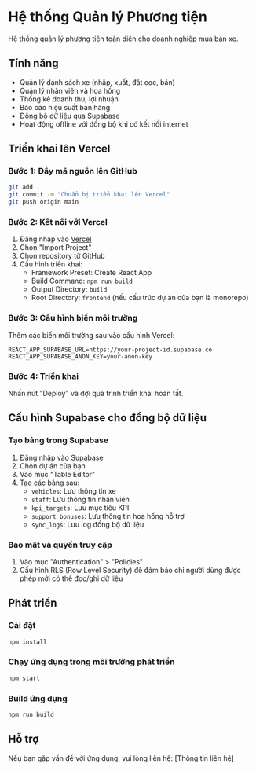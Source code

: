 # Hệ thống Quản lý Phương tiện

Hệ thống quản lý phương tiện toàn diện cho doanh nghiệp mua bán xe.

## Tính năng

- Quản lý danh sách xe (nhập, xuất, đặt cọc, bán)
- Quản lý nhân viên và hoa hồng
- Thống kê doanh thu, lợi nhuận
- Báo cáo hiệu suất bán hàng
- Đồng bộ dữ liệu qua Supabase
- Hoạt động offline với đồng bộ khi có kết nối internet

## Triển khai lên Vercel

### Bước 1: Đẩy mã nguồn lên GitHub

```bash
git add .
git commit -m "Chuẩn bị triển khai lên Vercel"
git push origin main
```

### Bước 2: Kết nối với Vercel

1. Đăng nhập vào [Vercel](https://vercel.com)
2. Chọn "Import Project"
3. Chọn repository từ GitHub
4. Cấu hình triển khai:
   - Framework Preset: Create React App
   - Build Command: `npm run build`
   - Output Directory: `build`
   - Root Directory: `frontend` (nếu cấu trúc dự án của bạn là monorepo)

### Bước 3: Cấu hình biến môi trường

Thêm các biến môi trường sau vào cấu hình Vercel:

```
REACT_APP_SUPABASE_URL=https://your-project-id.supabase.co
REACT_APP_SUPABASE_ANON_KEY=your-anon-key
```

### Bước 4: Triển khai

Nhấn nút "Deploy" và đợi quá trình triển khai hoàn tất.

## Cấu hình Supabase cho đồng bộ dữ liệu

### Tạo bảng trong Supabase

1. Đăng nhập vào [Supabase](https://app.supabase.io)
2. Chọn dự án của bạn
3. Vào mục "Table Editor"
4. Tạo các bảng sau:
   - `vehicles`: Lưu thông tin xe
   - `staff`: Lưu thông tin nhân viên
   - `kpi_targets`: Lưu mục tiêu KPI
   - `support_bonuses`: Lưu thông tin hoa hồng hỗ trợ
   - `sync_logs`: Lưu log đồng bộ dữ liệu

### Bảo mật và quyền truy cập

1. Vào mục "Authentication" > "Policies"
2. Cấu hình RLS (Row Level Security) để đảm bảo chỉ người dùng được phép mới có thể đọc/ghi dữ liệu

## Phát triển

### Cài đặt

```bash
npm install
```

### Chạy ứng dụng trong môi trường phát triển

```bash
npm start
```

### Build ứng dụng

```bash
npm run build
```

## Hỗ trợ

Nếu bạn gặp vấn đề với ứng dụng, vui lòng liên hệ: [Thông tin liên hệ]
